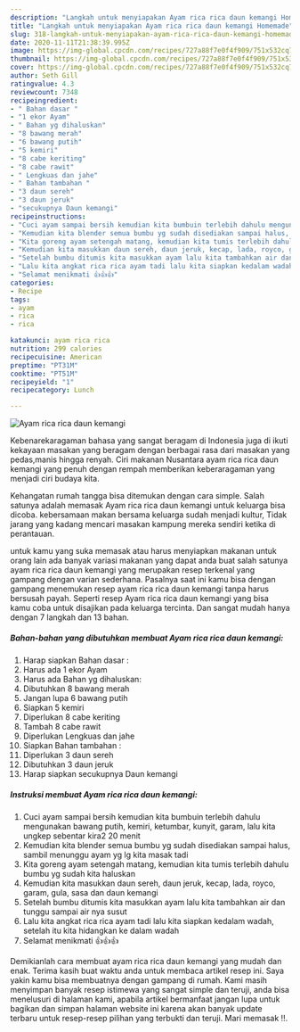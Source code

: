 ```yaml
---
description: "Langkah untuk menyiapakan Ayam rica rica daun kemangi Homemade"
title: "Langkah untuk menyiapakan Ayam rica rica daun kemangi Homemade"
slug: 318-langkah-untuk-menyiapakan-ayam-rica-rica-daun-kemangi-homemade
date: 2020-11-11T21:38:39.995Z
image: https://img-global.cpcdn.com/recipes/727a88f7e0f4f909/751x532cq70/ayam-rica-rica-daun-kemangi-foto-resep-utama.jpg
thumbnail: https://img-global.cpcdn.com/recipes/727a88f7e0f4f909/751x532cq70/ayam-rica-rica-daun-kemangi-foto-resep-utama.jpg
cover: https://img-global.cpcdn.com/recipes/727a88f7e0f4f909/751x532cq70/ayam-rica-rica-daun-kemangi-foto-resep-utama.jpg
author: Seth Gill
ratingvalue: 4.3
reviewcount: 7348
recipeingredient:
- " Bahan dasar "
- "1 ekor Ayam"
- " Bahan yg dihaluskan"
- "8 bawang merah"
- "6 bawang putih"
- "5 kemiri"
- "8 cabe keriting"
- "8 cabe rawit"
- " Lengkuas dan jahe"
- " Bahan tambahan "
- "3 daun sereh"
- "3 daun jeruk"
- "secukupnya Daun kemangi"
recipeinstructions:
- "Cuci ayam sampai bersih kemudian kita bumbuin terlebih dahulu mengunakan bawang putih, kemiri, ketumbar, kunyit, garam, lalu kita ungkep sebentar kira2 20 menit"
- "Kemudian kita blender semua bumbu yg sudah disediakan sampai halus, sambil menunggu ayam yg lg kita masak tadi"
- "Kita goreng ayam setengah matang, kemudian kita tumis terlebih dahulu bumbu yg sudah kita haluskan"
- "Kemudian kita masukkan daun sereh, daun jeruk, kecap, lada, royco, garam, gula, sasa dan daun kemangi"
- "Setelah bumbu ditumis kita masukkan ayam lalu kita tambahkan air dan tunggu sampai air nya susut"
- "Lalu kita angkat rica rica ayam tadi lalu kita siapkan kedalam wadah, setelah itu kita hidangkan ke dalam wadah"
- "Selamat menikmati 👍👍👍"
categories:
- Recipe
tags:
- ayam
- rica
- rica

katakunci: ayam rica rica 
nutrition: 299 calories
recipecuisine: American
preptime: "PT31M"
cooktime: "PT51M"
recipeyield: "1"
recipecategory: Lunch

---
```



![Ayam rica rica daun kemangi](https://img-global.cpcdn.com/recipes/727a88f7e0f4f909/751x532cq70/ayam-rica-rica-daun-kemangi-foto-resep-utama.jpg)

Kebenarekaragaman bahasa yang sangat beragam di Indonesia juga di ikuti kekayaan masakan yang beragam dengan berbagai rasa dari masakan yang pedas,manis hingga renyah. Ciri makanan Nusantara ayam rica rica daun kemangi yang penuh dengan rempah memberikan keberaragaman yang menjadi ciri budaya kita.


Kehangatan rumah tangga bisa ditemukan dengan cara simple. Salah satunya adalah memasak Ayam rica rica daun kemangi untuk keluarga bisa dicoba. kebersamaan makan bersama keluarga sudah menjadi kultur, Tidak jarang yang kadang mencari masakan kampung mereka sendiri ketika di perantauan.



untuk kamu yang suka memasak atau harus menyiapkan makanan untuk orang lain ada banyak variasi makanan yang dapat anda buat salah satunya ayam rica rica daun kemangi yang merupakan resep terkenal yang gampang dengan varian sederhana. Pasalnya saat ini kamu bisa dengan gampang menemukan resep ayam rica rica daun kemangi tanpa harus bersusah payah.
Seperti resep Ayam rica rica daun kemangi yang bisa kamu coba untuk disajikan pada keluarga tercinta. Dan sangat mudah hanya dengan 7 langkah dan 13 bahan.


<!--inarticleads1-->

##### Bahan-bahan yang dibutuhkan membuat Ayam rica rica daun kemangi:

1. Harap siapkan  Bahan dasar :
1. Harus ada 1 ekor Ayam
1. Harus ada  Bahan yg dihaluskan:
1. Dibutuhkan 8 bawang merah
1. Jangan lupa 6 bawang putih
1. Siapkan 5 kemiri
1. Diperlukan 8 cabe keriting
1. Tambah 8 cabe rawit
1. Diperlukan  Lengkuas dan jahe
1. Siapkan  Bahan tambahan :
1. Diperlukan 3 daun sereh
1. Dibutuhkan 3 daun jeruk
1. Harap siapkan secukupnya Daun kemangi




<!--inarticleads2-->

##### Instruksi membuat  Ayam rica rica daun kemangi:

1. Cuci ayam sampai bersih kemudian kita bumbuin terlebih dahulu mengunakan bawang putih, kemiri, ketumbar, kunyit, garam, lalu kita ungkep sebentar kira2 20 menit
1. Kemudian kita blender semua bumbu yg sudah disediakan sampai halus, sambil menunggu ayam yg lg kita masak tadi
1. Kita goreng ayam setengah matang, kemudian kita tumis terlebih dahulu bumbu yg sudah kita haluskan
1. Kemudian kita masukkan daun sereh, daun jeruk, kecap, lada, royco, garam, gula, sasa dan daun kemangi
1. Setelah bumbu ditumis kita masukkan ayam lalu kita tambahkan air dan tunggu sampai air nya susut
1. Lalu kita angkat rica rica ayam tadi lalu kita siapkan kedalam wadah, setelah itu kita hidangkan ke dalam wadah
1. Selamat menikmati 👍👍👍




Demikianlah cara membuat ayam rica rica daun kemangi yang mudah dan enak. Terima kasih buat waktu anda untuk membaca artikel resep ini. Saya yakin kamu bisa membuatnya dengan gampang di rumah. Kami masih menyimpan banyak resep istimewa yang sangat simple dan teruji, anda bisa menelusuri di halaman kami, apabila artikel bermanfaat jangan lupa untuk bagikan dan simpan halaman website ini karena akan banyak update terbaru untuk resep-resep pilihan yang terbukti dan teruji. Mari memasak !!. 
